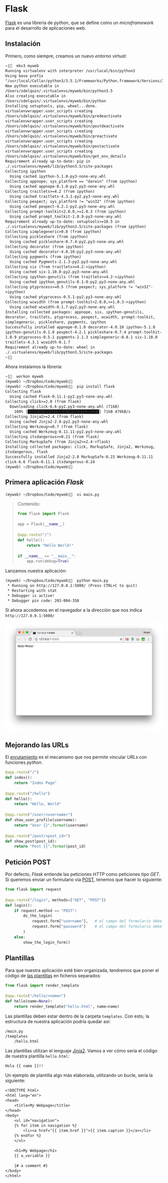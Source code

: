 # Flask

[Flask](http://flask.pocoo.org/) es una librería de *python*, que se define como un *microframework* para el desarrollo de aplicaciones web.

## Instalación

Primero, como siempre, creamos un nuevo *entorno virtual*:

```console
~|🍺  mkv3 myweb
Running virtualenv with interpreter /usr/local/bin/python3
Using base prefix "/usr/local/Cellar/python3/3.5.1/Frameworks/Python.framework/Versions/3.5"
New python executable in /Users/sdelquin/.virtualenvs/myweb/bin/python3.5
Also creating executable in /Users/sdelquin/.virtualenvs/myweb/bin/python
Installing setuptools, pip, wheel...done.
virtualenvwrapper.user_scripts creating /Users/sdelquin/.virtualenvs/myweb/bin/predeactivate
virtualenvwrapper.user_scripts creating /Users/sdelquin/.virtualenvs/myweb/bin/postdeactivate
virtualenvwrapper.user_scripts creating /Users/sdelquin/.virtualenvs/myweb/bin/preactivate
virtualenvwrapper.user_scripts creating /Users/sdelquin/.virtualenvs/myweb/bin/postactivate
virtualenvwrapper.user_scripts creating /Users/sdelquin/.virtualenvs/myweb/bin/get_env_details
Requirement already up-to-date: pip in ./.virtualenvs/myweb/lib/python3.5/site-packages
Collecting ipython
  Using cached ipython-5.1.0-py3-none-any.whl
Collecting appnope; sys_platform == "darwin" (from ipython)
  Using cached appnope-0.1.0-py2.py3-none-any.whl
Collecting traitlets>=4.2 (from ipython)
  Using cached traitlets-4.3.1-py2.py3-none-any.whl
Collecting pexpect; sys_platform != "win32" (from ipython)
  Using cached pexpect-4.2.1-py2.py3-none-any.whl
Collecting prompt-toolkit<2.0.0,>=1.0.3 (from ipython)
  Using cached prompt_toolkit-1.0.9-py3-none-any.whl
Requirement already up-to-date: setuptools>=18.5 in ./.virtualenvs/myweb/lib/python3.5/site-packages (from ipython)
Collecting simplegeneric>0.8 (from ipython)
Collecting pickleshare (from ipython)
  Using cached pickleshare-0.7.4-py2.py3-none-any.whl
Collecting decorator (from ipython)
  Using cached decorator-4.0.10-py2.py3-none-any.whl
Collecting pygments (from ipython)
  Using cached Pygments-2.1.3-py2.py3-none-any.whl
Collecting six (from traitlets>=4.2->ipython)
  Using cached six-1.10.0-py2.py3-none-any.whl
Collecting ipython-genutils (from traitlets>=4.2->ipython)
  Using cached ipython_genutils-0.1.0-py2.py3-none-any.whl
Collecting ptyprocess>=0.5 (from pexpect; sys_platform != "win32"->ipython)
  Using cached ptyprocess-0.5.1-py2.py3-none-any.whl
Collecting wcwidth (from prompt-toolkit<2.0.0,>=1.0.3->ipython)
  Using cached wcwidth-0.1.7-py2.py3-none-any.whl
Installing collected packages: appnope, six, ipython-genutils, decorator, traitlets, ptyprocess, pexpect, wcwidth, prompt-toolkit, simplegeneric, pickleshare, pygments, ipython
Successfully installed appnope-0.1.0 decorator-4.0.10 ipython-5.1.0 ipython-genutils-0.1.0 pexpect-4.2.1 pickleshare-0.7.4 prompt-toolkit-1.0.9 ptyprocess-0.5.1 pygments-2.1.3 simplegeneric-0.8.1 six-1.10.0 traitlets-4.3.1 wcwidth-0.1.7
Requirement already up-to-date: wheel in ./.virtualenvs/myweb/lib/python3.5/site-packages
~|🍺
```

Ahora instalamos la librería:

```console
~|🍺  workon myweb
(myweb) ~/Dropbox/Code/myweb|🍺
(myweb) ~/Dropbox/Code/myweb|🍺  pip install flask
Collecting flask
  Using cached Flask-0.11.1-py2.py3-none-any.whl
Collecting click>=2.0 (from flask)
  Downloading click-6.6-py2.py3-none-any.whl (71kB)
    100% |████████████████████████████████| 71kB 479kB/s
Collecting Jinja2>=2.4 (from flask)
  Using cached Jinja2-2.8-py2.py3-none-any.whl
Collecting Werkzeug>=0.7 (from flask)
  Using cached Werkzeug-0.11.11-py2.py3-none-any.whl
Collecting itsdangerous>=0.21 (from flask)
Collecting MarkupSafe (from Jinja2>=2.4->flask)
Installing collected packages: click, MarkupSafe, Jinja2, Werkzeug, itsdangerous, flask
Successfully installed Jinja2-2.8 MarkupSafe-0.23 Werkzeug-0.11.11 click-6.6 flask-0.11.1 itsdangerous-0.24
(myweb) ~/Dropbox/Code/myweb|🍺
```

## Primera aplicación *Flask*

```console
(myweb) ~/Dropbox/Code/myweb|🍺  vi main.py
```

> Contenido:
> ```python
> from flask import Flask
> 
> app = Flask(__name__)
> 
> @app.route("/")
> def hello():
>     return "Hello World!"
> 
> if __name__ == "__main__":
>     app.run(debug=True)
> ```

Lanzamos nuestra aplicación:

```console
(myweb) ~/Dropbox/Code/myweb|🍺  python main.py
 * Running on http://127.0.0.1:5000/ (Press CTRL+C to quit)
 * Restarting with stat
 * Debugger is active!
 * Debugger pin code: 203-004-358
```

Si ahora accedemos en el navegador a la dirección que nos indica `http://127.0.0.1:5000/`

![](img/flask01.png)

## Mejorando las URLs

El [enrutamiento](http://flask.pocoo.org/docs/0.11/quickstart/#routing) es el mecanismo que nos permite vincular *URLs* con funciones *python*.

```python
@app.route("/")
def index():
    return "Index Page"

@app.route("/hello")
def hello():
    return "Hello, World"

@app.route("/user/<username>")
def show_user_profile(username):
    return "User {}".format(username)

@app.route("/post/<post_id>")
def show_post(post_id):
    return "Post {}".format(post_id)
```

## Petición POST

Por defecto, *Flask* entiende las peticiones *HTTP* como peticiones tipo *GET*. Si queremos enviar un formulario vía [POST](http://flask.pocoo.org/docs/0.11/quickstart/#http-methods), tenemos que hacer lo siguiente:

```python
from flask import request

@app.route("/login", methods=["GET", "POST"])
def login():
    if request.method == "POST":
        do_the_login(
            request.form["username"],   # el campo del formulario debe tener name="username"
            request.form["password"]    # el campo del formulario debe tener name="password"
        )
    else:
        show_the_login_form()
```

## Plantillas

Para que nuestra aplicación esté bien organizada, tendremos que poner el código de [las plantillas](http://flask.pocoo.org/docs/0.11/quickstart/#rendering-templates) en ficheros separados:

```python
from flask import render_template

@app.route("/hello/<name>")
def hello(name=None):
    return render_template("hello.html", name=name)
```

Las plantillas deben estar dentro de la carpeta `templates`. Con esto, la estructura de nuestra aplicación podría quedar así:

```console
/main.py
/templates
    /hello.html
```

Las plantillas utilizan el lenguaje [Jinja2](http://jinja.pocoo.org/docs/dev/templates/). Vamos a ver cómo sería el código de nuestra plantilla `hello.html`:

```html+jinja
Hola {{ name }}!!
```

Un ejemplo de plantilla algo más elaborada, utilizando un bucle, sería la siguiente:

```html+jinja
<!DOCTYPE html>
<html lang="en">
<head>
    <title>My Webpage</title>
</head>
<body>
    <ul id="navigation">
    {% for item in navigation %}
        <li><a href="{{ item.href }}">{{ item.caption }}</a></li>
    {% endfor %}
    </ul>

    <h1>My Webpage</h1>
    {{ a_variable }}

    {# a comment #}
</body>
</html>
```
